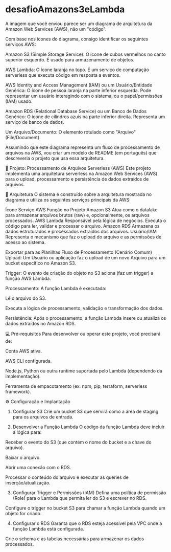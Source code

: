 # desafioAmazons3eLambda


A imagem que você enviou parece ser um diagrama de arquitetura da Amazon Web Services (AWS), não um "código".

Com base nos ícones do diagrama, consigo identificar os seguintes serviços AWS:

Amazon S3 (Simple Storage Service): O ícone de cubos vermelhos no canto superior esquerdo. É usado para armazenamento de objetos.

AWS Lambda: O ícone laranja no topo. É um serviço de computação serverless que executa código em resposta a eventos.

AWS Identity and Access Management (IAM) ou um Usuário/Entidade Genérica: O ícone de pessoa laranja na parte inferior esquerda. Pode representar um usuário interagindo com o sistema, ou o papel/permissões (IAM) usado.

Amazon RDS (Relational Database Service) ou um Banco de Dados Genérico: O ícone de cilindros azuis na parte inferior direita. Representa um serviço de banco de dados.

Um Arquivo/Documento: O elemento rotulado como "Arquivo" (File/Document).

Assumindo que este diagrama representa um fluxo de processamento de arquivos na AWS, vou criar um modelo de README (em português) que descreveria o projeto que usa essa arquitetura.

📁 Projeto: Processamento de Arquivos Serverless (AWS)
Este projeto implementa uma arquitetura serverless na Amazon Web Services (AWS) para o upload, processamento e persistência de dados extraídos de arquivos.

🚀 Arquitetura
O sistema é construído sobre a arquitetura mostrada no diagrama e utiliza os seguintes serviços principais da AWS:

Ícone	Serviço AWS	Função no Projeto
Amazon S3	Atua como o datalake para armazenar arquivos brutos (raw) e, opcionalmente, os arquivos processados.
AWS Lambda	Responsável pela lógica de negócios. Executa o código para ler, validar e processar o arquivo.
Amazon RDS	Armazena os dados estruturados e processados extraídos dos arquivos.
Usuário/IAM	Representa o mecanismo que faz o upload do arquivo e as permissões de acesso ao sistema.

Exportar para as Planilhas
Fluxo de Processamento (Cenário Comum)
Upload: Um Usuário ou aplicação faz o upload de um novo Arquivo para um bucket específico no Amazon S3.

Trigger: O evento de criação do objeto no S3 aciona (faz um trigger) a função AWS Lambda.

Processamento: A função Lambda é executada:

Lê o arquivo do S3.

Executa a lógica de processamento, validação e transformação dos dados.

Persistência: Após o processamento, a função Lambda insere ou atualiza os dados extraídos no Amazon RDS.

💻 Pré-requisitos
Para desenvolver ou operar este projeto, você precisará de:

Conta AWS ativa.

AWS CLI configurada.

Node.js, Python ou outra runtime suportada pelo Lambda (dependendo da implementação).

Ferramenta de empacotamento (ex: npm, pip, terraform, serverless framework).

⚙️ Configuração e Implantação
1. Configurar S3
Crie um bucket S3 que servirá como a área de staging para os arquivos de entrada.

2. Desenvolver a Função Lambda
O código da função Lambda deve incluir a lógica para:

Receber o evento do S3 (que contém o nome do bucket e a chave do arquivo).

Baixar o arquivo.

Abrir uma conexão com o RDS.

Processar o conteúdo do arquivo e executar as queries de inserção/atualização.

3. Configurar Trigger e Permissões (IAM)
Defina uma política de permissão (Role) para o Lambda que permita ler do S3 e escrever no RDS.

Configure o trigger no bucket S3 para chamar a função Lambda quando um objeto for criado.

4. Configurar o RDS
Garanta que o RDS esteja acessível pela VPC onde a função Lambda está configurada.

Crie o schema e as tabelas necessárias para armazenar os dados processados.
